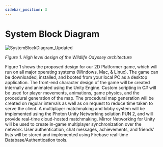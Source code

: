 ```yaml
---
sidebar_position: 3
---
```


# System Block Diagram

![SystemBlockDiagram_Updated](https://github.com/Capstone-Projects-2024-Spring/project-rpg-elements-game/assets/95385730/acc1a432-92b3-4690-b6de-8f765427bc1c)

*Figure 1. High level design of the Wildlife Odyssey architecture*



Figure 1 shows the proposed design for our 2D Platformer game, which will run on all major operating systems (Windows, Mac, & Linux). The game can be downloaded, installed, and booted from your local PC as a desktop application. The front-end character design of the game will be created internally and animated using the Unity Engine. Custom scripting in C# will be used for player movements, animations, game physics, and the procedural generation of the map. The procedural map generation will be created on regular intervals as well as on request to reduce time taken to serve the client. A multiplayer matchmaking and lobby system will be implemented using the Photon Unity Networking solution PUN 2, and will provide real-time cloud-hosted matchmaking. Mirror Networking for Unity will be used to create in-game multiplayer synchronization over the network. User authentication, chat messages, achievements, and friends' lists will be stored and implemented using Firebase real-time Database/Authentication tools. 
